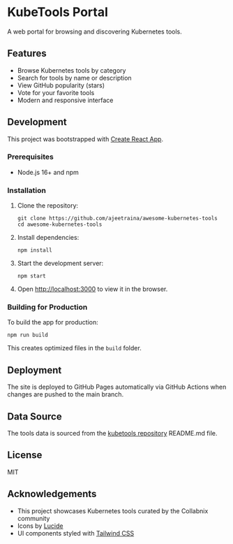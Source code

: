 # KubeTools Portal

A web portal for browsing and discovering Kubernetes tools.

## Features

- Browse Kubernetes tools by category
- Search for tools by name or description
- View GitHub popularity (stars)
- Vote for your favorite tools
- Modern and responsive interface

## Development

This project was bootstrapped with [Create React App](https://github.com/facebook/create-react-app).

### Prerequisites

- Node.js 16+ and npm

### Installation

1. Clone the repository:
   ```
   git clone https://github.com/ajeetraina/awesome-kubernetes-tools
   cd awesome-kubernetes-tools
   ```

2. Install dependencies:
   ```
   npm install
   ```

3. Start the development server:
   ```
   npm start
   ```

4. Open [http://localhost:3000](http://localhost:3000) to view it in the browser.

### Building for Production

To build the app for production:

```
npm run build
```

This creates optimized files in the `build` folder.

## Deployment

The site is deployed to GitHub Pages automatically via GitHub Actions when changes are pushed to the main branch.

## Data Source

The tools data is sourced from the [kubetools repository](https://github.com/ajeetraina/kubetools) README.md file.

## License

MIT

## Acknowledgements

- This project showcases Kubernetes tools curated by the Collabnix community
- Icons by [Lucide](https://lucide.dev/)
- UI components styled with [Tailwind CSS](https://tailwindcss.com/)
